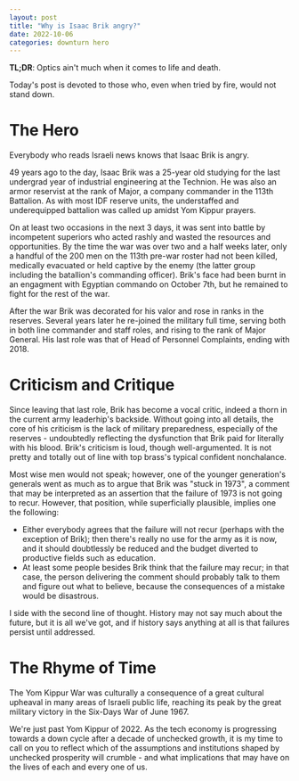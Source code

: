 ```yaml
---
layout: post
title: "Why is Isaac Brik angry?"
date: 2022-10-06
categories: downturn hero
---
```

**TL;DR**: Optics ain't much when it comes to life and death.

Today's post is devoted to those who, even when tried by fire, would not stand down.

# The Hero
Everybody who reads Israeli news knows that Isaac Brik is angry.

49 years ago to the day, Isaac Brik was a 25-year old studying for the last undergrad year of industrial engineering at the Technion. He was also an armor reservist at the rank of Major, a company commander in the 113th Battalion. As with most IDF reserve units, the understaffed and underequipped battalion was called up amidst Yom Kippur prayers.

On at least two occasions in the next 3 days, it was sent into battle by incompetent superiors who acted rashly and wasted the resources and opportunities. By the time the war was over two and a half weeks later, only a handful of the 200 men on the 113th pre-war roster had not been killed, medically evacuated or held captive by the enemy (the latter group including the batallion's commanding officer). Brik's face had been burnt in an engagment with Egyptian commando on October 7th, but he remained to fight for the rest of the war.

After the war Brik was decorated for his valor and rose in ranks in the reserves. Several years later he re-joined the military full time, serving both in both line commander and staff roles, and rising to the rank of Major General. His last role was that of Head of Personnel Complaints, ending with 2018.

# Criticism and Critique
Since leaving that last role, Brik has become a vocal critic, indeed a thorn in the current army leaderhip's backside. Without going into all details, the core of his criticism is the lack of military preparedness, especially of the reserves - undoubtedly reflecting the dysfunction that Brik paid for literally with his blood. Brik's criticism is loud, though well-argumented. It is not pretty and totally out of line with top brass's typical confident nonchalance.

Most wise men would not speak; however, one of the younger generation's generals went as much as to argue that Brik was "stuck in 1973", a comment that may be interpreted as an assertion that the failure of 1973 is not going to recur. However, that position, while superficially plausible, implies one the following:
- Either everybody agrees that the failure will not recur (perhaps with the exception of Brik); then there's really no use for the army as it is now, and it should doubtlessly be reduced and the budget diverted to productive fields such as education.
- At least some people besides Brik think that the failure may recur; in that case, the person delivering the comment should probably talk to them and figure out what to believe, because the consequences of a mistake would be disastrous.

I side with the second line of thought. History may not say much about the future, but it is all we've got, and if history says anything at all is that failures persist until addressed.

# The Rhyme of Time
The Yom Kippur War was culturally a consequence of a great cultural upheaval in many areas of Israeli public life, reaching its peak by the great military victory in the Six-Days War of June 1967.

We're just past Yom Kippur of 2022. As the tech economy is progressing towards a down cycle after a decade of unchecked growth, it is my time to call on you to reflect which of the assumptions and institutions shaped by unchecked prosperity will crumble - and what implications that may have on the lives of each and every one of us.
